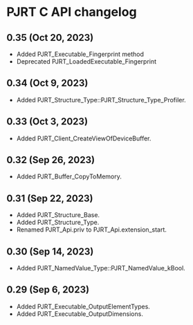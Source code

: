 # PJRT C API changelog

## 0.35 (Oct 20, 2023)

* Added PJRT_Executable_Fingerprint method
* Deprecated PJRT_LoadedExecutable_Fingerprint

## 0.34 (Oct 9, 2023)

* Added PJRT_Structure_Type::PJRT_Structure_Type_Profiler.

## 0.33 (Oct 3, 2023)

* Added PJRT_Client_CreateViewOfDeviceBuffer.

## 0.32 (Sep 26, 2023)

* Added PJRT_Buffer_CopyToMemory.

## 0.31 (Sep 22, 2023)

* Added PJRT_Structure_Base.
* Added PJRT_Structure_Type.
* Renamed PJRT_Api.priv to PJRT_Api.extension_start.

## 0.30 (Sep 14, 2023)

* Added PJRT_NamedValue_Type::PJRT_NamedValue_kBool.

## 0.29 (Sep 6, 2023)

* Added PJRT_Executable_OutputElementTypes.
* Added PJRT_Executable_OutputDimensions.